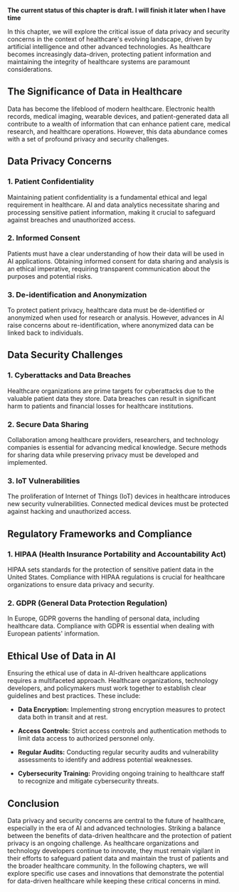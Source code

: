 **The current status of this chapter is draft. I will finish it later when I have time**

In this chapter, we will explore the critical issue of data privacy and security concerns in the context of healthcare's evolving landscape, driven by artificial intelligence and other advanced technologies. As healthcare becomes increasingly data-driven, protecting patient information and maintaining the integrity of healthcare systems are paramount considerations.

The Significance of Data in Healthcare
--------------------------------------

Data has become the lifeblood of modern healthcare. Electronic health records, medical imaging, wearable devices, and patient-generated data all contribute to a wealth of information that can enhance patient care, medical research, and healthcare operations. However, this data abundance comes with a set of profound privacy and security challenges.

Data Privacy Concerns
---------------------

### **1. Patient Confidentiality**

Maintaining patient confidentiality is a fundamental ethical and legal requirement in healthcare. AI and data analytics necessitate sharing and processing sensitive patient information, making it crucial to safeguard against breaches and unauthorized access.

### **2. Informed Consent**

Patients must have a clear understanding of how their data will be used in AI applications. Obtaining informed consent for data sharing and analysis is an ethical imperative, requiring transparent communication about the purposes and potential risks.

### **3. De-identification and Anonymization**

To protect patient privacy, healthcare data must be de-identified or anonymized when used for research or analysis. However, advances in AI raise concerns about re-identification, where anonymized data can be linked back to individuals.

Data Security Challenges
------------------------

### **1. Cyberattacks and Data Breaches**

Healthcare organizations are prime targets for cyberattacks due to the valuable patient data they store. Data breaches can result in significant harm to patients and financial losses for healthcare institutions.

### **2. Secure Data Sharing**

Collaboration among healthcare providers, researchers, and technology companies is essential for advancing medical knowledge. Secure methods for sharing data while preserving privacy must be developed and implemented.

### **3. IoT Vulnerabilities**

The proliferation of Internet of Things (IoT) devices in healthcare introduces new security vulnerabilities. Connected medical devices must be protected against hacking and unauthorized access.

Regulatory Frameworks and Compliance
------------------------------------

### **1. HIPAA (Health Insurance Portability and Accountability Act)**

HIPAA sets standards for the protection of sensitive patient data in the United States. Compliance with HIPAA regulations is crucial for healthcare organizations to ensure data privacy and security.

### **2. GDPR (General Data Protection Regulation)**

In Europe, GDPR governs the handling of personal data, including healthcare data. Compliance with GDPR is essential when dealing with European patients' information.

Ethical Use of Data in AI
-------------------------

Ensuring the ethical use of data in AI-driven healthcare applications requires a multifaceted approach. Healthcare organizations, technology developers, and policymakers must work together to establish clear guidelines and best practices. These include:

* **Data Encryption:** Implementing strong encryption measures to protect data both in transit and at rest.

* **Access Controls:** Strict access controls and authentication methods to limit data access to authorized personnel only.

* **Regular Audits:** Conducting regular security audits and vulnerability assessments to identify and address potential weaknesses.

* **Cybersecurity Training:** Providing ongoing training to healthcare staff to recognize and mitigate cybersecurity threats.

Conclusion
----------

Data privacy and security concerns are central to the future of healthcare, especially in the era of AI and advanced technologies. Striking a balance between the benefits of data-driven healthcare and the protection of patient privacy is an ongoing challenge. As healthcare organizations and technology developers continue to innovate, they must remain vigilant in their efforts to safeguard patient data and maintain the trust of patients and the broader healthcare community. In the following chapters, we will explore specific use cases and innovations that demonstrate the potential for data-driven healthcare while keeping these critical concerns in mind.

